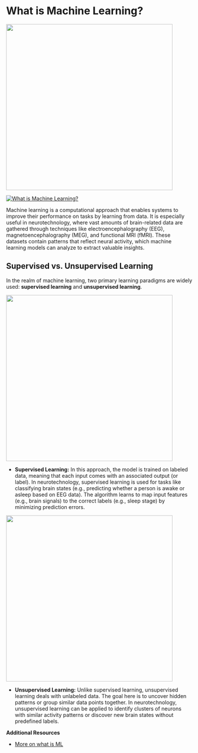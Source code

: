 # What is Machine Learning?

<img src="https://www.youtube.com/watch?v=f_uwKZIAeM0" width="450">

[![What is Machine Learning?](https://img.youtube.com/vi/f_uwKZIAeM0/0.jpg)](https://www.youtube.com/watch?v=f_uwKZIAeM0 "What is Machine Learning?")

Machine learning is a computational approach that enables systems to improve their performance on tasks by learning from data. It is especially useful in neurotechnology, where vast amounts of brain-related data are gathered through techniques like electroencephalography (EEG), magnetoencephalography (MEG), and functional MRI (fMRI). These datasets contain patterns that reflect neural activity, which machine learning models can analyze to extract valuable insights.

## Supervised vs. Unsupervised Learning

In the realm of machine learning, two primary learning paradigms are widely used: **supervised learning** and **unsupervised learning**.

<img src="https://www.youtube.com/watch?v=g9oESGzcA84" width="450">

- **Supervised Learning:** In this approach, the model is trained on labeled data, meaning that each input comes with an associated output (or label). In neurotechnology, supervised learning is used for tasks like classifying brain states (e.g., predicting whether a person is awake or asleep based on EEG data). The algorithm learns to map input features (e.g., brain signals) to the correct labels (e.g., sleep stage) by minimizing prediction errors.

<img src="https://www.youtube.com/watch?v=5yeJ03crTrI" width="450">

- **Unsupervised Learning:** Unlike supervised learning, unsupervised learning deals with unlabeled data. The goal here is to uncover hidden patterns or group similar data points together. In neurotechnology, unsupervised learning can be applied to identify clusters of neurons with similar activity patterns or discover new brain states without predefined labels.

**Additional Resources**
- [More on what is ML](https://www.youtube.com/watch?v=QghjaS0WQQU)
